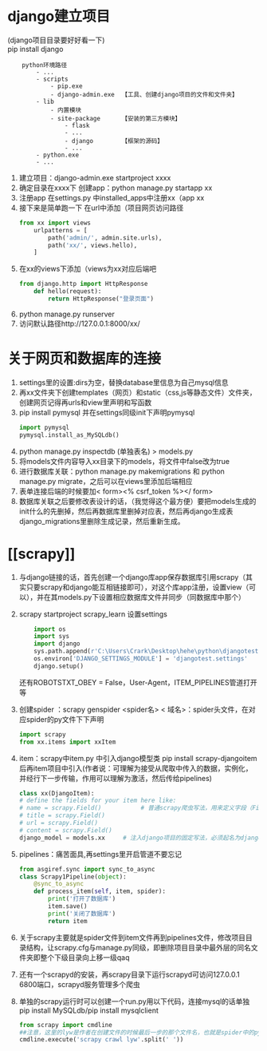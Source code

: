 # django建立项目
(django项目目录要好好看一下)  
pip install django
```django
	python环境路径
		- ...
		- scripts
			- pip.exe
			- django-admin.exe	【工具、创建django项目的文件和文件夹】
		- lib
			- 内置模块
			- site-package		【安装的第三方模块】
				- flask
				- ...
				- django		【框架的源码】
				- ...
		- python.exe
		- ...
```


1. 建立项目：django-admin.exe startproject xxxx 
2. 确定目录在xxxx下 创建app：python manage.py startapp  xx
3. 注册app 在settings.py 中installed_apps中注册xx（app xx
4. 接下来是简单跑一下 在url中添加（项目网页访问路径
    ```python
    from xx import views
        urlpatterns = [
            path('admin/', admin.site.urls),
            path('xx/', views.hello),
        ]
    ```  
5. 在xx的views下添加（views为xx对应后端吧
    ``` python
    from django.http import HttpResponse
        def hello(request):
            return HttpResponse("登录页面")
    ```
6. python manage.py runserver
7. 访问默认路径http://127.0.0.1:8000/xx/
# 关于网页和数据库的连接
1. settings里的设置:dirs为空，替换database里信息为自己mysql信息
2. 再xx文件夹下创建templates（网页）和static（css,js等静态文件）文件夹，创建网页记得再urls和view里声明和写函数
3. pip install pymysql 并在settings同级init下声明pymysql
    ``` python
    import pymysql
    pymysql.install_as_MySQLdb()
    ```
4. python manage.py inspectdb (单独表名) > models.py
5. 将models文件内容导入xx目录下的models，将文件中false改为true
6. 进行数据库关联：python manage.py makemigrations 和 python manage.py migrate，之后可以在views里添加后端相应
7. 表单连接后端的时候要加< form><% csrf_token %></ form>
8. 数据库关联之后要修改表设计的话，（我觉得这个最方便）要把models生成的init什么的先删掉，然后再数据库里删掉对应表，然后再django生成表django_migrations里删除生成记录，然后重新生成。
# [[scrapy]]
1. 与django链接的话，首先创建一个django库app保存数据库引用scrapy（其实只要scrapy和django能互相链接即可），对这个库app注册，设置view（可以），并在其models.py下设置相应数据库文件并同步（同数据库中那个）
1. scrapy startproject scrapy_learn 设置settings
    ```python
        import os
        import sys
        import django
        sys.path.append(r'C:\Users\Crark\Desktop\hehe\python\djangotest')#django项目路径  
        os.environ['DJANGO_SETTINGS_MODULE'] = 'djangotest.settings'    # 项目名.settings
        django.setup()
    ```
    还有ROBOTSTXT_OBEY = False，User-Agent，ITEM_PIPELINES管道打开等
2. 创建spider ：scrapy genspider <spider名> < 域名>：spider头文件，在对应spider的py文件下下声明
    ```python
    import scrapy
    from xx.items import xxItem
    ```
3. item：scrapy中item.py 中引入django模型类  pip install scrapy-djangoitem后再item项目中引入(作者说：可理解为接受从爬取中传入的数据，实例化，并经行下一步传输，作用可以理解为激活，然后传给pipelines)
    ```python
    class xx(DjangoItem):
    # define the fields for your item here like:
    # name = scrapy.Field()           # 普通scrapy爬虫写法，用来定义字段（Fields）来描述要从网页中提取的数据
    # title = scrapy.Field()
    # url = scrapy.Field()
    # content = scrapy.Field()
    django_model = models.xx     # 注入django项目的固定写法，必须起名为django_model  =django中models.xx表
    ```
4. pipelines：痛苦面具,再settings里开启管道不要忘记
    ```python
    from asgiref.sync import sync_to_async
    class Scrapy1Pipeline(object):
        @sync_to_async
        def process_item(self, item, spider):
            print('打开了数据库')
            item.save()
            print('关闭了数据库')
            return item
    ```
4. 关于scrapy主要就是spider文件到item文件再到pipelines文件，修改项目目录结构，让scrapy.cfg与manage.py同级，即删除项目目录中最外层的同名文件夹即整个下级目录向上移一级qaq

5. 还有一个scrapyd的安装，再scrapy目录下运行scrapyd可访问127.0.0.1 6800端口，scrapyd服务管理多个爬虫

6. 单独的scrapy运行时可以创建一个run.py用以下代码，连接mysql的话单独 pip install MySQLdb/pip install mysqlclient
    ```python
    from scrapy import cmdline
    ##注意，这里的lyw是作者在创建文件的时候最后一步的那个文件名，也就是spider中的py文件名
    cmdline.execute('scrapy crawl lyw'.split(' '))
    ```








